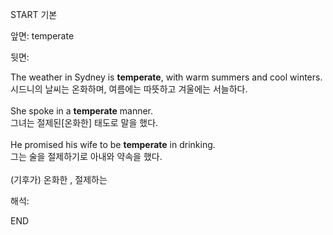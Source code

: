 START
기본

앞면:
temperate


뒷면:
<div>The weather in Sydney is <strong>temperate</strong>, with warm summers and cool winters. </div><div>시드니의 날씨는 온화하며, 여름에는 따뜻하고 겨울에는 서늘하다.</div><div><br></div><div>She spoke in a <strong>temperate</strong> manner. </div><div><div>그녀는 절제된[온화한] 태도로 말을 했다.</div></div><div><br></div><div><div>He promised his wife to be <strong>temperate</strong> in drinking. </div><div><div>그는 술을 절제하기로 아내와 약속을 했다.</div></div></div><div><br></div><div>(기후가) 온화한 , 절제하는</div>


해석:

END